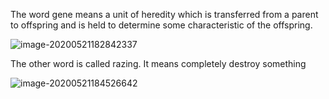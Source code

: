 The word gene means  a unit of heredity which is transferred from a parent to offspring and is held to determine some characteristic of the offspring.

![image-20200521182842337](E:\github\ninagu2010.github.io\images\image-20200521182842337.png)



The other word is called razing. It means completely destroy something

![image-20200521184526642](E:\github\ninagu2010.github.io\images\image-20200521184526642.png)